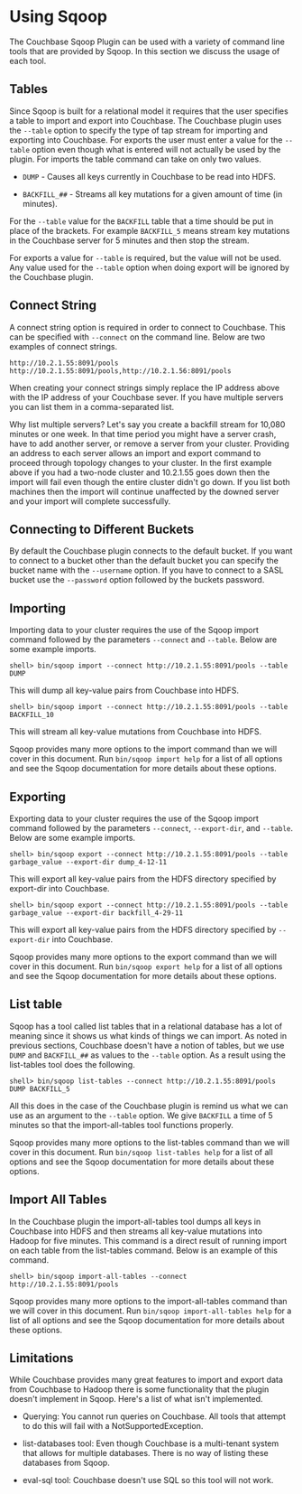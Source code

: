 # Using Sqoop

The Couchbase Sqoop Plugin can be used with a variety of command line tools that
are provided by Sqoop. In this section we discuss the usage of each tool.

<a id="hadoop-plugin-sqoop-tables"></a>

## Tables

Since Sqoop is built for a relational model it requires that the user specifies
a table to import and export into Couchbase. The Couchbase plugin uses the
`--table` option to specify the type of tap stream for importing and exporting
into Couchbase. For exports the user must enter a value for the `--table` option
even though what is entered will not actually be used by the plugin. For imports
the table command can take on only two values.

 * `DUMP` - Causes all keys currently in Couchbase to be read into HDFS.

 * `BACKFILL_##` - Streams all key mutations for a given amount of time (in
   minutes).

For the `--table` value for the `BACKFILL` table that a time should be put in
place of the brackets. For example `BACKFILL_5` means stream key mutations in
the Couchbase server for 5 minutes and then stop the stream.

For exports a value for `--table` is required, but the value will not be used.
Any value used for the `--table` option when doing export will be ignored by the
Couchbase plugin.

<a id="hadoop-plugin-sqoop-connection"></a>

## Connect String

A connect string option is required in order to connect to Couchbase. This can
be specified with `--connect` on the command line. Below are two examples of
connect strings.


```
http://10.2.1.55:8091/pools
http://10.2.1.55:8091/pools,http://10.2.1.56:8091/pools
```

When creating your connect strings simply replace the IP address above with the
IP address of your Couchbase sever. If you have multiple servers you can list
them in a comma-separated list.

Why list multiple servers? Let's say you create a backfill stream for 10,080
minutes or one week. In that time period you might have a server crash, have to
add another server, or remove a server from your cluster. Providing an address
to each server allows an import and export command to proceed through topology
changes to your cluster. In the first example above if you had a two-node
cluster and 10.2.1.55 goes down then the import will fail even though the entire
cluster didn't go down. If you list both machines then the import will continue
unaffected by the downed server and your import will complete successfully.

<a id="hadoop-plugin-sqoop-connection-buckets"></a>

## Connecting to Different Buckets

By default the Couchbase plugin connects to the default bucket. If you want to
connect to a bucket other than the default bucket you can specify the bucket
name with the `--username` option. If you have to connect to a SASL bucket use
the `--password` option followed by the buckets password.

<a id="hadoop-plugin-sqoop-import"></a>

## Importing

Importing data to your cluster requires the use of the Sqoop import command
followed by the parameters `--connect` and `--table`. Below are some example
imports.


```
shell> bin/sqoop import --connect http://10.2.1.55:8091/pools --table DUMP
```

This will dump all key-value pairs from Couchbase into HDFS.


```
shell> bin/sqoop import --connect http://10.2.1.55:8091/pools --table BACKFILL_10
```

This will stream all key-value mutations from Couchbase into HDFS.

Sqoop provides many more options to the import command than we will cover in
this document. Run `bin/sqoop import help` for a list of all options and see the
Sqoop documentation for more details about these options.

<a id="hadoop-plugin-exporting"></a>

## Exporting

Exporting data to your cluster requires the use of the Sqoop import command
followed by the parameters `--connect`, `--export-dir`, and `--table`. Below are
some example imports.


```
shell> bin/sqoop export --connect http://10.2.1.55:8091/pools --table garbage_value --export-dir dump_4-12-11
```

This will export all key-value pairs from the HDFS directory specified by
export-dir into Couchbase.


```
shell> bin/sqoop export --connect http://10.2.1.55:8091/pools --table garbage_value --export-dir backfill_4-29-11
```

This will export all key-value pairs from the HDFS directory specified by
`--export-dir` into Couchbase.

Sqoop provides many more options to the export command than we will cover in
this document. Run `bin/sqoop export help` for a list of all options and see the
Sqoop documentation for more details about these options.

<a id="hadoop-plugin-sqoop-listtable"></a>

## List table

Sqoop has a tool called list tables that in a relational database has a lot of
meaning since it shows us what kinds of things we can import. As noted in
previous sections, Couchbase doesn't have a notion of tables, but we use `DUMP`
and `BACKFILL_##` as values to the `--table` option. As a result using the
list-tables tool does the following.


```
shell> bin/sqoop list-tables --connect http://10.2.1.55:8091/pools DUMP BACKFILL_5
```

All this does in the case of the Couchbase plugin is remind us what we can use
as an argument to the `--table` option. We give `BACKFILL` a time of 5 minutes
so that the import-all-tables tool functions properly.

Sqoop provides many more options to the list-tables command than we will cover
in this document. Run `bin/sqoop list-tables help` for a list of all options and
see the Sqoop documentation for more details about these options.

<a id="hadoop-plugin-sqoop-importall"></a>

## Import All Tables

In the Couchbase plugin the import-all-tables tool dumps all keys in Couchbase
into HDFS and then streams all key-value mutations into Hadoop for five minutes.
This command is a direct result of running import on each table from the
list-tables command. Below is an example of this command.


```
shell> bin/sqoop import-all-tables --connect http://10.2.1.55:8091/pools
```

Sqoop provides many more options to the import-all-tables command than we will
cover in this document. Run `bin/sqoop import-all-tables help` for a list of all
options and see the Sqoop documentation for more details about these options.

<a id="hadoop-plugin-limittions"></a>

## Limitations

While Couchbase provides many great features to import and export data from
Couchbase to Hadoop there is some functionality that the plugin doesn't
implement in Sqoop. Here's a list of what isn't implemented.

 * Querying: You cannot run queries on Couchbase. All tools that attempt to do this
   will fail with a NotSupportedException.

 * list-databases tool: Even though Couchbase is a multi-tenant system that allows
   for multiple databases. There is no way of listing these databases from Sqoop.

 * eval-sql tool: Couchbase doesn't use SQL so this tool will not work.

<a id="hadoop-plugin-internals"></a>
